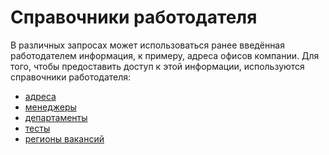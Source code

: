 Справочники работодателя
========================

В различных запросах может использоваться ранее введённая работодателем информация, к примеру, адреса офисов компании.
Для того, чтобы предоставить доступ к этой информации, используются справочники работодателя:

* [адреса](employer_addresses.md)
* [менеджеры](employer_managers.md)
* [департаменты](employer_departments.md)
* [тесты](employer_tests.md)
* [регионы вакансий](employer_vacancy_areas.md)

